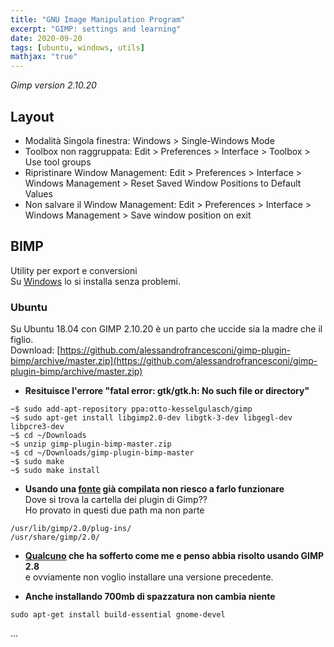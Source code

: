 ```yaml
---
title: "GNU Image Manipulation Program"
excerpt: "GIMP: settings and learning"
date: 2020-09-20
tags: [ubuntu, windows, utils]
mathjax: "true"
---
```


*Gimp version 2.10.20*

## Layout
- Modalità Singola finestra: Windows > Single-Windows Mode
- Toolbox non raggruppata: Edit > Preferences > Interface > Toolbox > Use tool groups
- Ripristinare Window Management: Edit > Preferences > Interface > Windows Management > Reset Saved Window Positions to Default Values
- Non salvare il Window Management: Edit > Preferences > Interface > Windows Management > Save window position on exit


## BIMP
Utility per export e conversioni  
Su [Windows](https://alessandrofrancesconi.it/projects/bimp/) lo si installa senza problemi.  

### Ubuntu
Su Ubuntu 18.04 con GIMP 2.10.20 è un parto che uccide sia la madre che il figlio.  
Download: [https://github.com/alessandrofrancesconi/gimp-plugin-bimp/archive/master.zip](https://github.com/alessandrofrancesconi/gimp-plugin-bimp/archive/master.zip)  

- **Resituisce l'errore "fatal error: gtk/gtk.h: No such file or directory"**  
```console
~$ sudo add-apt-repository ppa:otto-kesselgulasch/gimp
~$ sudo apt-get install libgimp2.0-dev libgtk-3-dev libgegl-dev libpcre3-dev
~$ cd ~/Downloads
~$ unzip gimp-plugin-bimp-master.zip
~$ cd ~/Downloads/gimp-plugin-bimp-master
~$ sudo make
~$ sudo make install
```

- **Usando una [fonte](https://forums.linuxmint.com/viewtopic.php?t=327912) già compilata non riesco a farlo funzionare**  
Dove si trova la cartella dei plugin di Gimp??  
Ho provato in questi due path ma non parte  
```raw
/usr/lib/gimp/2.0/plug-ins/
/usr/share/gimp/2.0/
```

- **[Qualcuno](https://www.dedoimedo.com/computers/gimp-bimp.html) che ha sofferto come me e penso abbia risolto usando GIMP 2.8**  
e ovviamente non voglio installare una versione precedente.

- **Anche installando 700mb di spazzatura non cambia niente**  
```console
sudo apt-get install build-essential gnome-devel
```









...
